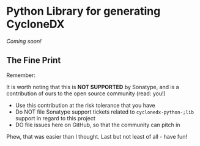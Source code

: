 # Python Library for generating CycloneDX

_Coming soon!_

## The Fine Print

Remember:

It is worth noting that this is **NOT SUPPORTED** by Sonatype, and is a contribution of ours
to the open source community (read: you!)

* Use this contribution at the risk tolerance that you have
* Do NOT file Sonatype support tickets related to `cyclonedx-python-;lib` support in regard to this project
* DO file issues here on GitHub, so that the community can pitch in

Phew, that was easier than I thought. Last but not least of all - have fun!


